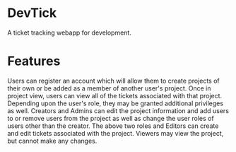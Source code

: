 # DevTick
A ticket tracking webapp for development.

# Features
Users can register an account which will allow them to create projects of their own or be added as a member of another user's project.
Once in project view, users can view all of the tickets associated with that project.
Depending upon the user's role, they may be granted additional privileges as well.
Creators and Admins can edit the project information and add users to or remove users from the project as well as change the user roles of users other than the creator.
The above two roles and Editors can create and edit tickets associated with the project.
Viewers may view the project, but cannot make any changes.

